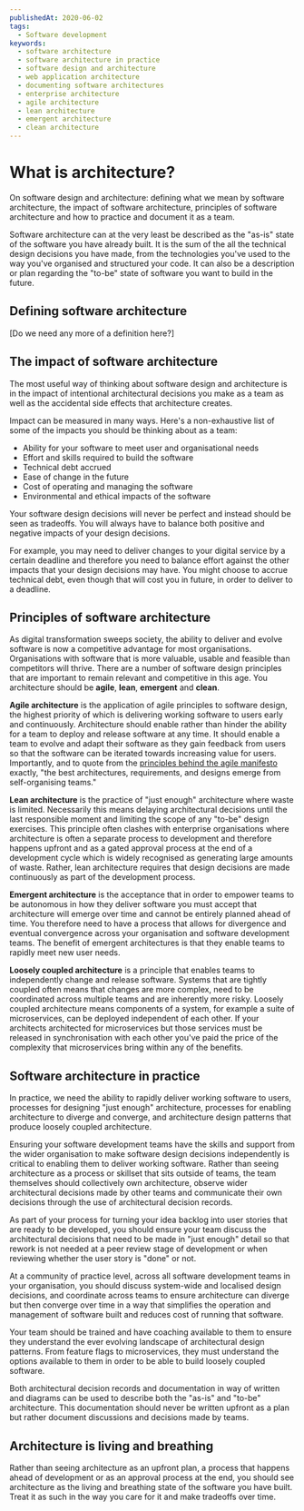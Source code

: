 ```yaml
---
publishedAt: 2020-06-02
tags:
  - Software development
keywords:
  - software architecture
  - software architecture in practice
  - software design and architecture
  - web application architecture
  - documenting software architectures
  - enterprise architecture
  - agile architecture
  - lean architecture
  - emergent architecture
  - clean architecture
---
```


# What is architecture?

On software design and architecture: defining what we mean by software architecture, the impact of software architecture, principles of software architecture and how to practice and document it as a team.

Software architecture can at the very least be described as the "as-is" state of the software you have already built. It is the sum of the all the technical design decisions you have made, from the technologies you've used to the way you've organised and structured your code. It can also be a description or plan regarding the "to-be" state of software you want to build in the future.

## Defining software architecture

[Do we need any more of a definition here?]

## The impact of software architecture

The most useful way of thinking about software design and architecture is in the impact of intentional architectural decisions you make as a team as well as the accidental side effects that architecture creates.

Impact can be measured in many ways. Here's a non-exhaustive list of some of the impacts you should be thinking about as a team:

- Ability for your software to meet user and organisational needs
- Effort and skills required to build the software
- Technical debt accrued
- Ease of change in the future
- Cost of operating and managing the software
- Environmental and ethical impacts of the software

Your software design decisions will never be perfect and instead should be seen as tradeoffs. You will always have to balance both positive and negative impacts of your design decisions.

For example, you may need to deliver changes to your digital service by a certain deadline and therefore you need to balance effort against the other impacts that your design decisions may have. You might choose to accrue technical debt, even though that will cost you in future, in order to deliver to a deadline.

## Principles of software architecture

As digital transformation sweeps society, the ability to deliver and evolve software is now a competitive advantage for most organisations. Organisations with software that is more valuable, usable and feasible than competitors will thrive. There are a number of software design principles that are important to remain relevant and competitive in this age. You architecture should be **agile**, **lean**, **emergent** and **clean**.

**Agile architecture** is the application of agile principles to software design, the highest priority of which is delivering working software to users early and continuously. Architecture should enable rather than hinder the ability for a team to deploy and release software at any time. It should enable a team to evolve and adapt their software as they gain feedback from users so that the software can be iterated towards increasing value for users. Importantly, and to quote from the [principles behind the agile manifesto](https://agilemanifesto.org/principles.html) exactly, "the best architectures, requirements, and designs emerge from self-organising teams."

**Lean architecture** is the practice of "just enough" architecture where waste is limited. Necessarily this means delaying architectural decisions until the last responsible moment and limiting the scope of any "to-be" design exercises. This principle often clashes with enterprise organisations where architecture is often a separate process to development and therefore happens upfront and as a gated approval process at the end of a development cycle which is widely recognised as generating large amounts of waste. Rather, lean architecture requires that design decisions are made continuously as part of the development process.

**Emergent architecture** is the acceptance that in order to empower teams to be autonomous in how they deliver software you must accept that architecture will emerge over time and cannot be entirely planned ahead of time. You therefore need to have a process that allows for divergence and eventual convergence across your organisation and software development teams. The benefit of emergent architectures is that they enable teams to rapidly meet new user needs.

**Loosely coupled architecture** is a principle that enables teams to independently change and release software. Systems that are tightly coupled often means that changes are more complex, need to be coordinated across multiple teams and are inherently more risky. Loosely coupled architecture means components of a system, for example a suite of microservices, can be deployed independent of each other. If your architects architected for microservices but those services must be released in synchronisation with each other you've paid the price of the complexity that microservices bring within any of the benefits.

## Software architecture in practice

In practice, we need the ability to rapidly deliver working software to users, processes for designing "just enough" architecture, processes for enabling architecture to diverge and converge, and architecture design patterns that produce loosely coupled architecture.

Ensuring your software development teams have the skills and support from the wider organisation to make software design decisions independently is critical to enabling them to deliver working software. Rather than seeing architecture as a process or skillset that sits outside of teams, the team themselves should collectively own architecture, observe wider architectural decisions made by other teams and communicate their own decisions through the use of architectural decision records.

As part of your process for turning your idea backlog into user stories that are ready to be developed, you should ensure your team discuss the architectural decisions that need to be made in "just enough" detail so that rework is not needed at a peer review stage of development or when reviewing whether the user story is "done" or not.

At a community of practice level, across all software development teams in your organisation, you should discuss system-wide and localised design decisions, and coordinate across teams to ensure architecture can diverge but then converge over time in a way that simplifies the operation and management of software built and reduces cost of running that software.

Your team should be trained and have coaching available to them to ensure they understand the ever evolving landscape of architectural design patterns. From feature flags to microservices, they must understand the options available to them in order to be able to build loosely coupled software.

Both architectural decision records and documentation in way of written and diagrams can be used to describe both the "as-is" and "to-be" architecture. This documentation should never be written upfront as a plan but rather document discussions and decisions made by teams.

## Architecture is living and breathing

Rather than seeing architecture as an upfront plan, a process that happens ahead of development or as an approval process at the end, you should see architecture as the living and breathing state of the software you have built. Treat it as such in the way you care for it and make tradeoffs over time.
